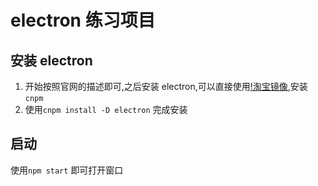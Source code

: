 # electron 练习项目

## 安装 electron

1. 开始按照官网的描述即可,之后安装 electron,可以直接使用[!淘宝镜像](https://npmmirror.com/),安装`cnpm`
2. 使用`cnpm install -D electron` 完成安装

## 启动

使用`npm start` 即可打开窗口
